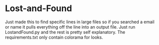 # Lost-and-Found
Just made this to find specific lines in large files so if you searched a email or name it pulls everything off the line into an output file.
Just run LostandFound.py and the rest is pretty self explanatory. The requirements.txt only contain colorama for looks.
